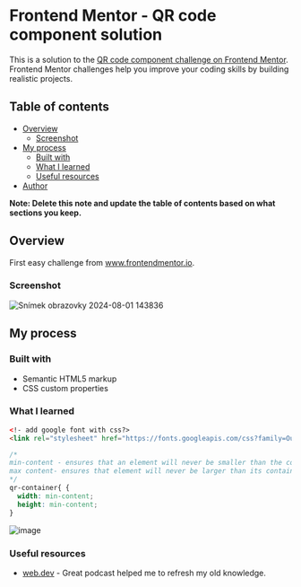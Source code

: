# Frontend Mentor - QR code component solution

This is a solution to the [QR code component challenge on Frontend Mentor](https://www.frontendmentor.io/challenges/qr-code-component-iux_sIO_H). Frontend Mentor challenges help you improve your coding skills by building realistic projects. 

## Table of contents

- [Overview](#overview)
  - [Screenshot](#screenshot)
- [My process](#my-process)
  - [Built with](#built-with)
  - [What I learned](#what-i-learned)
  - [Useful resources](#useful-resources)
- [Author](#author)

**Note: Delete this note and update the table of contents based on what sections you keep.**

## Overview

First easy challenge from www.frontendmentor.io.

### Screenshot

![Snímek obrazovky 2024-08-01 143836](https://github.com/user-attachments/assets/08f73fd8-9235-46e5-b4b5-2309303b8299)


## My process

### Built with

- Semantic HTML5 markup
- CSS custom properties

### What I learned

```html
<!- add google font with css?>
<link rel="stylesheet" href="https://fonts.googleapis.com/css?family=Outfit">
```
```css
/*
min-content - ensures that an element will never be smaller than the content inside it
max content- ensures that element will never be larger than its container
*/
qr-container{ {
  width: min-content;
  height: min-content;
}
```
![image](https://github.com/user-attachments/assets/bb0a4aab-3a33-4c80-8cb7-09e1e05d8edb)

### Useful resources

- [web.dev](https://web.dev/learn/css/) - Great podcast helped me to refresh my old knowledge.

